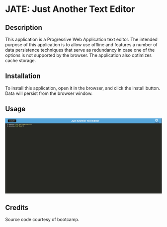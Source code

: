# JATE: Just Another Text Editor

## Description

This application is a Progressive Web Application text editor. The intended purpose of this application is to allow use offline and features a number of data persistence techniques that serve as redundancy in case one of the options is not supported by the browser. The application also optimizes cache storage.

## Installation

To install this application, open it in the browser, and click the install button. Data will persist from the browser window.

## Usage

![JATE Demo Screenshot](assets/images/jate-screenshot.png)

## Credits

Source code courtesy of bootcamp.
